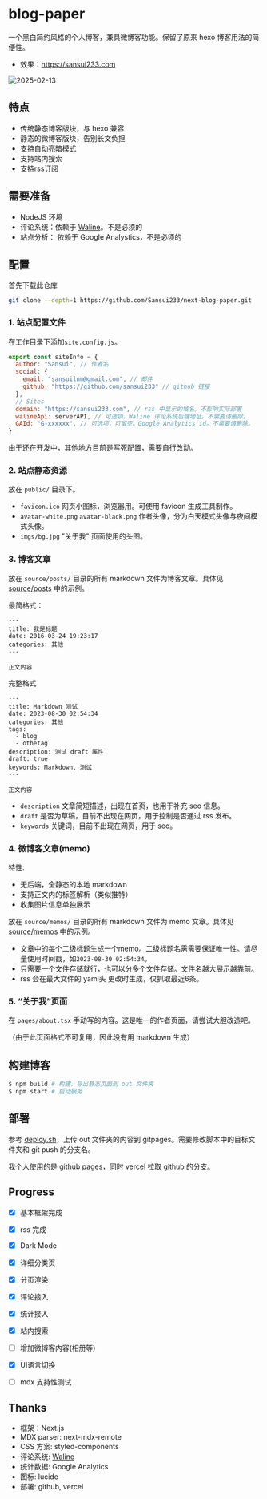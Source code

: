 # blog-paper

一个黑白简约风格的个人博客，兼具微博客功能。保留了原来 hexo 博客用法的简便性。

- 效果：https://sansui233.com

![2025-02-13](https://cdn.jsdelivr.net/gh/NamiLing/upic/picgo/202502140017014.webp)

## 特点

- 传统静态博客版块，与 hexo 兼容
- 静态的微博客版块，告别长文负担
- 支持自动亮暗模式
- 支持站内搜索
- 支持rss订阅

## 需要准备

- NodeJS 环境
- 评论系统：依赖于 [Waline](https://waline.js.org)。不是必须的
- 站点分析： 依赖于 Google Analystics，不是必须的

## 配置

首先下载此仓库

```sh
git clone --depth=1 https://github.com/Sansui233/next-blog-paper.git
```

### 1. 站点配置文件

在工作目录下添加`site.config.js`。

```js
export const siteInfo = {
  author: "Sansui", // 作者名
  social: {
    email: "sansuilnm@gmail.com", // 邮件
    github: "https://github.com/sansui233" // github 链接
  },
  // Sites
  domain: "https://sansui233.com", // rss 中显示的域名。不影响实际部署
  walineApi: serverAPI, // 可选项，Waline 评论系统后端地址。不需要请删除。
  GAId: "G-xxxxxx", // 可选项，可留空。Google Analytics id。不需要请删除。
}
```


由于还在开发中，其他地方目前是写死配置，需要自行改动。

### 2. 站点静态资源

放在 `public/` 目录下。

- `favicon.ico` 网页小图标，浏览器用。可使用 favicon 生成工具制作。
- `avatar-white.png` `avatar-black.png` 作者头像，分为白天模式头像与夜间模式头像。
- `imgs/bg.jpg` "关于我" 页面使用的头图。


### 3. 博客文章

放在 `source/posts/` 目录的所有 markdown 文件为博客文章。具体见 [source/posts](https://github.com/Sansui233/blog/tree/master/source/posts) 中的示例。

最简格式：

```
---
title: 我是标题
date: 2016-03-24 19:23:17
categories: 其他
---

正文内容

```

完整格式

```
---
title: Markdown 测试
date: 2023-08-30 02:54:34
categories: 其他
tags: 
  - blog
  - othetag
description: 测试 draft 属性
draft: true
keywords: Markdown, 测试
---

正文内容

```

- `description` 文章简短描述，出现在首页，也用于补充 seo 信息。
- `draft` 是否为草稿，目前不出现在网页，用于控制是否通过 rss 发布。
- `keywords` 关键词，目前不出现在网页，用于 seo。

### 4. 微博客文章(memo)

特性:

- 无后端，全静态的本地 markdown
- 支持正文内的标签解析（类似推特）
- 收集图片信息单独展示

放在 `source/memos/` 目录的所有 markdown 文件为 memo 文章。具体见 [source/memos](https://github.com/Sansui233/blog/tree/master/source/memos) 中的示例。


- 文章中的每个二级标题生成一个memo。二级标题名需需要保证唯一性。请尽量使用时间戳，如`2023-08-30 02:54:34`。
- 只需要一个文件存储就行，也可以分多个文件存储。文件名越大展示越靠前。
- rss 会在最大文件的 yaml头 更改时生成，仅抓取最近6条。

### 5. “关于我”页面

在 `pages/about.tsx` 手动写的内容。这是唯一的作者页面，请尝试大胆改造吧。

（由于此页面格式不可复用，因此没有用 markdown 生成）

## 构建博客


```sh
$ npm build # 构建，导出静态页面到 out 文件夹
$ npm start # 启动服务
```

## 部署

参考 [deploy.sh](https://github.com/Sansui233/next-blog-paper/blob/master/deploy.sh)，上传 out 文件夹的内容到 gitpages。需要修改脚本中的目标文件夹和 git push 的分支名。

我个人使用的是 github pages，同时 vercel 拉取 github 的分支。

## Progress

- [x] 基本框架完成
- [x] rss 完成
- [x] Dark Mode
- [x] 详细分类页
- [x] 分页渲染
- [x] 评论接入
- [x] 统计接入
- [x] 站内搜索
- [ ] 增加微博客内容(相册等)
- [x] UI语言切换
- [ ] mdx 支持性测试


## Thanks

- 框架：Next.js
- MDX parser: next-mdx-remote
- CSS 方案: styled-components
- 评论系统: [Waline](https://waline.js.org)
- 统计数据: Google Analytics
- 图标: lucide
- 部署: github, vercel

